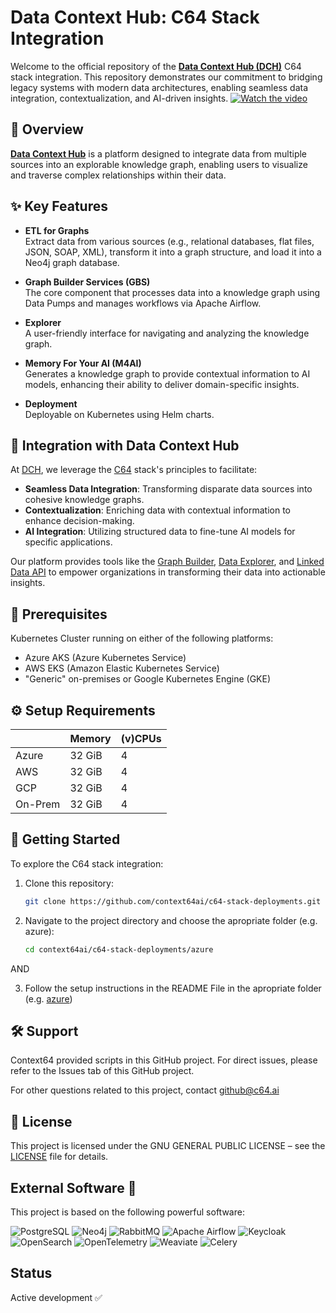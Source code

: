 # Data Context Hub: C64 Stack Integration

Welcome to the official repository of the [**Data Context Hub (DCH)**](https://www.datacontexthub.com/) C64 stack integration. This repository demonstrates our commitment to bridging legacy systems with modern data architectures, enabling seamless data integration, contextualization, and AI-driven insights.
[![Watch the video](https://files.datacontexthub.com/c64_engineer_graphic_transparent.png)](https://cdn.prod.website-files.com/67176348f740b09778716f1b%2F680763fe846020190e26629d_C64_Memory4YourAi_1920-transcode.mp4
)

## 🧠 Overview
[**Data Context Hub**](https://www.datacontexthub.com/) is a platform designed to integrate data from multiple sources into an explorable knowledge graph, enabling users to visualize and traverse complex relationships within their data.

## ✨ Key Features

- **ETL for Graphs**  
  Extract data from various sources (e.g., relational databases, flat files, JSON, SOAP, XML), transform it into a graph structure, and load it into a Neo4j graph database.

- **Graph Builder Services (GBS)**  
  The core component that processes data into a knowledge graph using Data Pumps and manages workflows via Apache Airflow.

- **Explorer**  
  A user-friendly interface for navigating and analyzing the knowledge graph.

- **Memory For Your AI (M4AI)**  
  Generates a knowledge graph to provide contextual information to AI models, enhancing their ability to deliver domain-specific insights.

- **Deployment**  
  Deployable on Kubernetes using Helm charts.

## 🔄 Integration with Data Context Hub

At [DCH](https://www.datacontexthub.com/), we leverage the [C64](https://www.c64.ai/) stack's principles to facilitate:

- **Seamless Data Integration**: Transforming disparate data sources into cohesive knowledge graphs.
- **Contextualization**: Enriching data with contextual information to enhance decision-making.
- **AI Integration**: Utilizing structured data to fine-tune AI models for specific applications.

Our platform provides tools like the [Graph Builder](https://www.datacontexthub.com/), [Data Explorer](https://www.datacontexthub.com/), and [Linked Data API](https://www.datacontexthub.com/) to empower organizations in transforming their data into actionable insights.

## 🧰 Prerequisites

Kubernetes Cluster running on either of the following platforms:

- Azure AKS (Azure Kubernetes Service)
- AWS EKS (Amazon Elastic Kubernetes Service)
- "Generic" on-premises or Google Kubernetes Engine (GKE)

## ⚙️ Setup Requirements

|         | Memory    | (v)CPUs |
|---------|-----------|---------|
| Azure   | 32 GiB    | 4       |
| AWS     | 32 GiB    | 4       |
| GCP     | 32 GiB    | 4       |
| On-Prem | 32 GiB    | 4       |

## 🚀 Getting Started

To explore the C64 stack integration:

1. Clone this repository:

   ```bash
   git clone https://github.com/context64ai/c64-stack-deployments.git

2. Navigate to the project directory and choose the apropriate folder (e.g. azure):

   ```bash
   cd context64ai/c64-stack-deployments/azure

AND

3. Follow the setup instructions in the README File in the apropriate folder (e.g. [azure](./azure/README.md))

## 🛠️ Support
Context64 provided scripts in this GitHub project. For direct issues, please refer to the Issues tab of this GitHub project.

For other questions related to this project, contact github@c64.ai

## 📄 License

This project is licensed under the GNU GENERAL PUBLIC LICENSE – see the [LICENSE](LICENSE) file for details.


## External Software 🎯

This project is based on the following powerful software:


![PostgreSQL](https://img.shields.io/badge/PostgreSQL-4169E1?style=flat&logo=postgresql&logoColor=white)
![Neo4j](https://img.shields.io/badge/Neo4j-008CC1?style=flat&logo=neo4j&logoColor=white)
![RabbitMQ](https://img.shields.io/badge/RabbitMQ-FF6600?style=flat&logo=rabbitmq&logoColor=white)
![Apache Airflow](https://img.shields.io/badge/Apache%20Airflow-017CEE?style=flat&logo=apacheairflow&logoColor=white)
![Keycloak](https://img.shields.io/badge/Keycloak-000000?style=flat&logo=keycloak&logoColor=white)
![OpenSearch](https://img.shields.io/badge/OpenSearch-005EB8?style=flat&logo=opensearch&logoColor=white)
![OpenTelemetry](https://img.shields.io/badge/OpenTelemetry-000000?style=flat&logo=opentelemetry&logoColor=white)
![Weaviate](https://img.shields.io/badge/Weaviate-20C997?style=flat&logo=weaviate&logoColor=white)
![Celery](https://img.shields.io/badge/Celery-37814A?style=flat&logo=celery&logoColor=white)










## Status
Active development ✅

